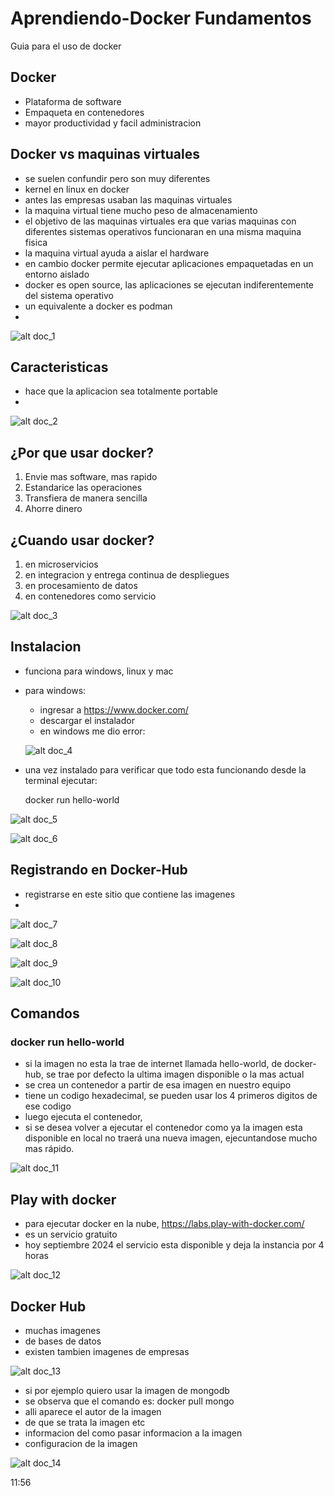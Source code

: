 # Aprendiendo-Docker Fundamentos
Guia para el uso de docker


## Docker

- Plataforma de software
- Empaqueta en contenedores
- mayor productividad y facil administracion


## Docker vs maquinas virtuales

- se suelen confundir pero son muy diferentes
- kernel en linux en docker
- antes las empresas usaban las maquinas virtuales
- la maquina virtual tiene mucho peso de almacenamiento
- el objetivo de las maquinas virtuales era que varias maquinas con diferentes sistemas operativos funcionaran en una misma maquina fisica
- la maquina virtual ayuda a aislar el hardware
- en cambio docker permite ejecutar aplicaciones empaquetadas en un entorno aislado
- docker es open source, las aplicaciones se ejecutan indiferentemente del sistema operativo
- un equivalente a docker es podman
- 

![alt doc_1](imagen.png)


## Caracteristicas
- hace que la aplicacion sea totalmente portable
-

![alt doc_2](imagen-1.png)

## ¿Por que usar docker?

1. Envie mas software, mas rapido
2. Estandarice las operaciones
3. Transfiera de manera sencilla
4. Ahorre dinero

## ¿Cuando usar docker?

1. en microservicios
2. en integracion y entrega continua de despliegues
3. en procesamiento de datos
4. en contenedores como servicio

![alt doc_3](imagen-2.png)

## Instalacion

- funciona para windows, linux y mac
- para windows:
    - ingresar a https://www.docker.com/
    - descargar el instalador
    - en windows me dio error: 

    ![alt doc_4](imagen-3.png)


- una vez instalado para verificar que todo esta funcionando desde la terminal ejecutar:

    docker run hello-world

![alt doc_5](imagen-4.png)

![alt doc_6](imagen-5.png)

## Registrando en Docker-Hub

- registrarse en este sitio que contiene las imagenes
- 

![alt doc_7](imagen-6.png)

![alt doc_8](imagen-7.png)

![alt doc_9](imagen-8.png)

![alt doc_10](imagen-9.png)

## Comandos

### docker run hello-world

- si la imagen no esta la trae de internet llamada hello-world, de docker-hub, se trae por defecto la ultima imagen disponible o la mas actual
- se crea un contenedor a partir de esa imagen en nuestro equipo
- tiene un codigo hexadecimal, se pueden usar los 4 primeros digitos de ese codigo
- luego ejecuta el contenedor,
- si se desea volver a ejecutar el contenedor como ya la imagen esta disponible en local no traerá una nueva imagen, ejecuntandose mucho mas rápido.

![alt doc_11](imagen-10.png)


## Play with docker

- para ejecutar docker en la nube, https://labs.play-with-docker.com/
- es un servicio gratuito
- hoy septiembre 2024 el servicio esta disponible y deja la instancia por 4 horas


![alt doc_12](imagen-11.png)


## Docker Hub
- muchas imagenes
- de bases de datos
- existen tambien imagenes de empresas

![alt doc_13](imagen-12.png)

- si por ejemplo quiero usar la imagen de mongodb
- se observa que el comando es: docker pull mongo
- alli aparece el autor de la imagen
- de que se trata la imagen etc
- informacion del como pasar informacion a la imagen
- configuracion de la imagen



![alt doc_14](imagen-13.png)

11:56









